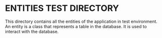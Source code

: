 # ENTITIES TEST DIRECTORY

This directory contains all the entities of the application in test environment.
An entity is a class that represents a table in the database. It is used to interact with the database.
